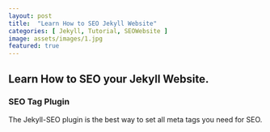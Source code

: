 ```yaml
---
layout: post
title:  "Learn How to SEO Jekyll Website"
categories: [ Jekyll, Tutorial, SEOWebsite ]
image: assets/images/1.jpg
featured: true
---
```

## Learn How to SEO your Jekyll Website.

### SEO Tag Plugin

The Jekyll-SEO plugin is the best way to set all meta tags you need for SEO.
